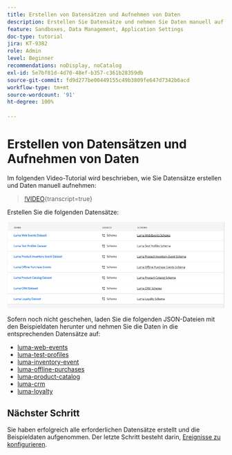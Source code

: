```yaml
---
title: Erstellen von Datensätzen und Aufnehmen von Daten
description: Erstellen Sie Datensätze und nehmen Sie Daten manuell auf.
feature: Sandboxes, Data Management, Application Settings
doc-type: tutorial
jira: KT-9382
role: Admin
level: Beginner
recommendations: noDisplay, noCatalog
exl-id: 5e7bf81d-4d70-48ef-b357-c361b28359db
source-git-commit: fd9d277be00449155c49b3809fe647d7342b6acd
workflow-type: tm+mt
source-wordcount: '91'
ht-degree: 100%

---
```


# Erstellen von Datensätzen und Aufnehmen von Daten

Im folgenden Video-Tutorial wird beschrieben, wie Sie Datensätze erstellen und Daten manuell aufnehmen:

>[!VIDEO](https://video.tv.adobe.com/v/334293?quality=12&learn=on){transcript=true}

Erstellen Sie die folgenden Datensätze:

![Erstellen von Datensätzen](/help/tutorial-configure-a-training-sandbox/assets/datasets.png)

Sofern noch nicht geschehen, laden Sie die folgenden JSON-Dateien mit den Beispieldaten herunter und nehmen Sie die Daten in die entsprechenden Datensätze auf:

* [luma-web-events](/help/tutorial-configure-a-training-sandbox/assets/luma-data/luma-web-events.json)
* [luma-test-profiles](/help/tutorial-configure-a-training-sandbox/assets/luma-data/luma-test-profiles.json)
* [luma-inventory-event](/help/tutorial-configure-a-training-sandbox/assets/luma-data/luma-inventory-events.json)
* [luma-offline-purchases](/help/tutorial-configure-a-training-sandbox/assets/luma-data/luma-offline-purchases.json)
* [luma-product-catalog](/help/tutorial-configure-a-training-sandbox/assets/luma-data/luma-product-catalog.json)
* [luma-crm](/help/tutorial-configure-a-training-sandbox/assets/luma-data/luma-crm.json)
* [luma-loyalty](/help/tutorial-configure-a-training-sandbox/assets/luma-data/luma-loyalty.json)


## Nächster Schritt

Sie haben erfolgreich alle erforderlichen Datensätze erstellt und die Beispieldaten aufgenommen. Der letzte Schritt besteht darin, [Ereignisse zu konfigurieren](/help/tutorial-configure-a-training-sandbox/configure-events.md).
